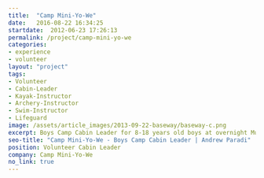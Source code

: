 ```yaml
---
title:  "Camp Mini-Yo-We"
date:   2016-08-22 16:34:25
startdate:  2012-06-23 17:26:13
permalink: /project/camp-mini-yo-we
categories:
- experience
- volunteer
layout: "project"
tags:
- Volunteer
- Cabin-Leader
- Kayak-Instructor
- Archery-Instructor
- Swim-Instructor
- Lifeguard
image: /assets/article_images/2013-09-22-baseway/baseway-c.png
excerpt: Boys Camp Cabin Leader for 8-18 years old boys at overnight Muskoka camp
seo-title: "Camp Mini-Yo-We - Boys Camp Cabin Leader | Andrew Paradi"
position: Volunteer Cabin Leader
company: Camp Mini-Yo-We
no_link: true
---
```

